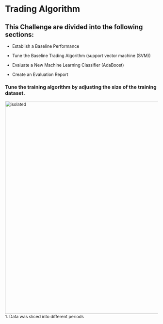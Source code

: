 # Trading Algorithm

## This Challenge are divided into the following sections:

- Establish a Baseline Performance

- Tune the Baseline Trading Algorithm (support vector machine (SVM))

- Evaluate a New Machine Learning Classifier (AdaBoost)

- Create an Evaluation Report

### Tune the training algorithm by adjusting the size of the training dataset. 
<img src="./Images/financial-planner.png" alt="isolated" width="700"/>
1. Data was sliced into different periods
